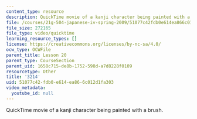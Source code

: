 ```yaml
---
content_type: resource
description: QuickTime movie of a kanji character being painted with a brush.
file: /courses/21g-504-japanese-iv-spring-2009/51077c42fdb0e614ea866c012d1fa303_3214.mov
file_size: 272165
file_type: video/quicktime
learning_resource_types: []
license: https://creativecommons.org/licenses/by-nc-sa/4.0/
ocw_type: OCWFile
parent_title: Lesson 20
parent_type: CourseSection
parent_uid: 1658c715-de8b-1752-598d-a7d8228f0109
resourcetype: Other
title: '3214'
uid: 51077c42-fdb0-e614-ea86-6c012d1fa303
video_metadata:
  youtube_id: null
---
```

QuickTime movie of a kanji character being painted with a brush.